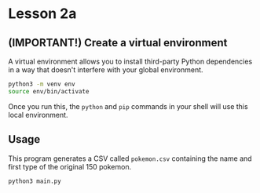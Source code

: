 # Lesson 2a

## (IMPORTANT!) Create a virtual environment

A virtual environment allows you to install third-party Python dependencies in a way that doesn't interfere with your global environment.

```sh
python3 -m venv env
source env/bin/activate
```

Once you run this, the `python` and `pip` commands in your shell will use this local environment.

## Usage

This program generates a CSV called `pokemon.csv` containing the name and first type of the original 150 pokemon.

```sh
python3 main.py
```
